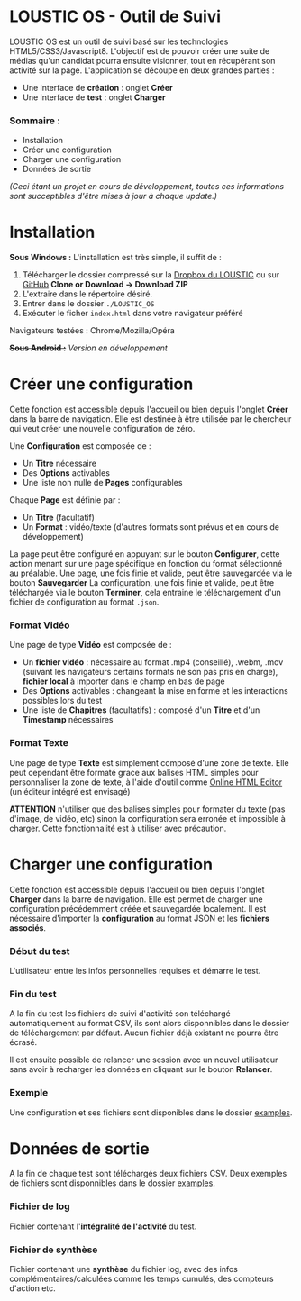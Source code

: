 ﻿# LOUSTIC OS - Outil de Suivi

LOUSTIC OS est un outil de suivi basé sur les technologies HTML5/CSS3/Javascript8.
L'objectif est de pouvoir créer une suite de médias qu'un candidat pourra ensuite visionner, tout en récupérant son activité sur la page. 
L'application se découpe en deux grandes parties :

 - Une interface de **création** : onglet **Créer**
 - Une interface de **test** : onglet **Charger**

### Sommaire :

 - Installation
 - Créer une configuration
 - Charger une configuration
 - Données de sortie

 *(Ceci étant un projet en cours de développement, toutes ces informations sont succeptibles d'être mises à jour à chaque update.)*

# Installation
**Sous Windows :**
L'installation est très simple, il suffit de :

 1. Télécharger le dossier compressé sur la [Dropbox du LOUSTIC](https://www.dropbox.com/home/Valentin%20Utiel-%20stage%20outil%20suivi) ou sur [GitHub](https://github.com/Valoute-GS/LOUSTICOSV/tree/v2) **Clone or Download -> Download ZIP**
 2. L'extraire dans le répertoire désiré.
 3. Entrer dans le dossier `./LOUSTIC_OS`
 4. Exécuter le ficher `index.html` dans votre navigateur préféré 
 
 Navigateurs testées : Chrome/Mozilla/Opéra

~~**Sous Android :**~~
*Version en développement*

# Créer une configuration
Cette fonction est accessible depuis l'accueil ou bien depuis l'onglet **Créer** dans la barre de navigation.
Elle est destinée à être utilisée par le chercheur qui veut créer une nouvelle configuration de zéro.

Une **Configuration** est composée de :

 - Un **Titre** nécessaire
 - Des **Options** activables
 - Une liste non nulle de **Pages** configurables

Chaque **Page** est définie par :

 - Un **Titre** (facultatif)
 - Un **Format** : vidéo/texte (d'autres formats sont prévus et en cours de développement)

La page peut être configuré en appuyant sur le bouton **Configurer**, cette action menant sur une page spécifique en fonction du format sélectionné au préalable.
Une page, une fois finie et valide, peut être sauvegardée via le bouton **Sauvegarder**
La configuration, une fois finie et valide, peut être téléchargée via le bouton **Terminer**, cela entraine le téléchargement d'un fichier de configuration au format `.json`.

### Format Vidéo
Une page de type **Vidéo** est composée de :

 - Un **fichier vidéo** : nécessaire au format .mp4 (conseillé), .webm, .mov (suivant les navigateurs certains formats ne son pas pris en charge), **fichier local** à importer dans le champ en bas de page
 - Des **Options** activables : changeant la mise en forme et les interactions possibles lors du test
 - Une liste de **Chapitres** (facultatifs) :  composé d'un **Titre** et d'un **Timestamp** nécessaires

### Format Texte
Une page de type **Texte**  est simplement composé d'une zone de texte.
Elle peut cependant être formaté grace aux balises HTML simples pour personnaliser la zone de texte, à l'aide d'outil comme [Online HTML Editor](https://html-online.com/editor/) (un éditeur intégré est envisagé)

**ATTENTION** n'utiliser que des balises simples pour formater du texte (pas d'image, de vidéo, etc) sinon la configuration sera erronée et impossible à charger. Cette fonctionnalité est à utiliser avec précaution.

# Charger une configuration
Cette fonction est accessible depuis l'accueil ou bien depuis l'onglet **Charger** dans la barre de navigation. Elle est permet de charger une configuration précédemment créée et sauvegardée localement. Il est nécessaire d'importer la **configuration** au format JSON et les **fichiers associés**.

### Début du test
L'utilisateur entre les infos personnelles requises et démarre le test.

### Fin du test
A la fin du test les fichiers de suivi d'activité son téléchargé automatiquement au format CSV, ils sont alors disponnibles dans le dossier de téléchargement par défaut. Aucun fichier déjà existant ne pourra être écrasé.

Il est ensuite possible de relancer une session avec un nouvel utilisateur sans avoir à recharger les données en cliquant sur le bouton **Relancer**.

### Exemple
Une configuration et ses fichiers sont disponibles dans le dossier [examples](https://github.com/Valoute-GS/LOUSTICOSV/tree/v2/output_examples).

# Données de sortie
A la fin de chaque test sont téléchargés deux fichiers CSV. Deux exemples de fichiers sont disponnibles dans le dossier [examples](https://github.com/Valoute-GS/LOUSTICOSV/tree/v2/output_examples).

### Fichier de log
Fichier contenant l'**intégralité de l'activité** du test.

### Fichier de synthèse
Fichier contenant une **synthèse** du fichier log, avec des infos complémentaires/calculées comme les temps cumulés, des compteurs d'action etc.
